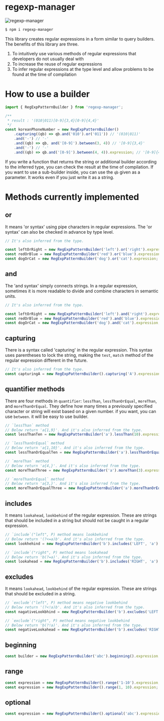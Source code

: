 # regexp-manager

![regexp-manager](https://github.com/kakasoo/regexp-manager/assets/55487286/6af292a4-33c4-4935-ac90-ce81d67ef20e)

```bash
$ npm i regexp-manager
```

This library creates regular expressions in a form similar to query builders. The benefits of this library are three.

1. To intuitively use various methods of regular expressions that developers do not usually deal with
2. To increase the reuse of regular expressions
3. To infer regular expressions at the type level and allow problems to be found at the time of compilation

# How to use a builder

```typescript
import { RegExpPatternBuilder } from 'regexp-manager';

/**
 * result : '(010|011)[0-9]{3,4}[0-9]{4,4}'
 */
const koreanPhoneNumber = new RegExpPatternBuilder()
    .capturing((qb) => qb.and('010').or('011')) // '(010|011)'
    .and('-') // '-'
    .and((qb) => qb, and('[0-9]').between(3, 4)) // '[0-9]{3,4}'
    .and('-') // '-'
    .and((qb) => qb.and('[0-9]').between(4, 4)).expression; // '[0-9]{4,4}'
```

If you write a function that returns the string or additional builder according to the inferred type, you can check the result at the time of compilation. If you want to use a sub-builder inside, you can use the `qb` given as a parameter. It works even if you just write it as a string.

# Methods currently implemented

## or

It means 'or syntax' using pipe characters in regular expressions. The 'or syntax' can also be checked in advance by type level.

```typescript
// It's also inferred from the type.

const leftOrRight = new RegExpPatternBuilder('left').or('right').expression; // 'left|right'
const redOrBlue = new RegExpPatternBuilder('red').or('blue').expression; // 'red|blue'
const dogOrCat = new RegExpPatternBuilder('dog').or('cat').expression; // 'dog|cat'
```

## and

The 'and syntax' simply connects strings. In a regular expression, sometimes it is more readable to divide and combine characters in semantic units.

```typescript
// It's also inferred from the type.

const leftOrRight = new RegExpPatternBuilder('left').and('right').expression; // 'leftright'
const redOrBlue = new RegExpPatternBuilder('red').and('blue').expression; // 'redblue'
const dogOrCat = new RegExpPatternBuilder('dog').and('cat').expression; // 'dogcat'
```

## capturing

There is a syntax called 'capturing' in the regular expression. This syntax uses parentheses to lock the string, making the `test`, `match` method of the regular expression different in the future.

```typescript
// It's also inferred from the type.
const capturingA = new RegExpPatternBuilder().capturing('A').expression; // '(A)'
```

## quantifier methods

There are four methods in `quantifier`: `lessThan`, `lessThanOrEqual`, `moreThan`, and `moreThanOrEqual`. They define how many times a previously specified character or string will exist based on a given number.
if you want, you can use `between`. it will be easy to use builder.

```typescript
// `lessThan` method
// Below return 'a{1,9}'. And it's also inferred from the type.
const lessThanTen = new RegExpPatternBuilder('a').lessThan(10).expression;

// `lessThanOrEqual` method
// Below return 'a{1,10}'. And it's also inferred from the type.
const lessThanOrEqualTen = new RegExpPatternBuilder('a').lessThanOrEqual(10).expression;

// `moreThan` method
// Below return 'a{4,}'. And it's also inferred from the type.
const moreThanThree = new RegExpPatternBuilder('a').moreThan(3).expression;

// `moreThanOrEqual` method
// Below return 'a{3,}'. And it's also inferred from the type.
const moreThanOrEqualThree = new RegExpPatternBuilder('a').moreThanOrEqual(3).expression;
```

## includes

It means `lookahead`, `lookbehind` of the regular expression. These are strings that should be included in a string but should not be caught in a regular expression.

```typescript
// `include`("left", P) method means lookbehind
// Below return '(?<=a)b'. And it's also inferred from the type.
const lookhehind = new RegExpPatternBuilder('b').includes('LEFT', 'a').expression;

// `include`("right", P) method means lookahead
// Below return 'b(?=a)'. And it's also inferred from the type.
const lookahead = new RegExpPatternBuilder('b').includes('RIGHT', 'a').expression;
```

## excludes

It means `lookahead`, `lookbehind` of the regular expression. These are strings that should be excluded in a string.

```typescript
// `exclude`("left", P) method means negative lookbehind
// Below return '(?<!a)b'. And it's also inferred from the type.
const nagativeLookbhind = new RegExpPatternBuilder('b').excludes('LEFT', 'a').expression;

// `exclude`("right", P) method means negative lookbehind
// Below return 'b(?!a)'. And it's also inferred from the type.
const negativeLookahead = new RegExpPatternBuilder('b').excludes('RIGHT', 'a').expression;
```

## beginning

```typescript
const builder = new RegExpPatternBuilder('abc').beginning().expression; // '^abc'
```

## range

```typescript
const expression = new RegExpPatternBuilder().range('1-10').expression; // '1-10'
const expression = new RegExpPatternBuilder().range(1, 10).expression; // '1-10'
```

## optional

```typescript
const expression = new RegExpPatternBuilder().optional('abc').expression; // 'abc?'
```
